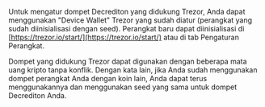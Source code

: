 Untuk mengatur dompet Decrediton yang didukung Trezor, Anda dapat menggunakan "Device Wallet" Trezor yang sudah diatur (perangkat yang sudah diinisialisasi dengan seed). Perangkat baru dapat diinisialisasi di [https://trezor.io/start/](https://trezor.io/start/) atau di tab Pengaturan Perangkat.

Dompet yang didukung Trezor dapat digunakan dengan beberapa mata uang kripto tanpa konflik. Dengan kata lain, jika Anda sudah menggunakan dompet perangkat Anda dengan koin lain, Anda dapat terus menggunakannya dan menggunakan seed yang sama untuk dompet Decrediton Anda.

